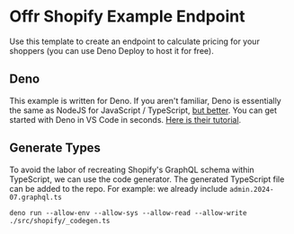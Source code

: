# Offr Shopify Example Endpoint

Use this template to create an endpoint to calculate pricing for your shoppers
(you can use Deno Deploy to host it for free).

## Deno

This example is written for Deno. If you aren't familiar, Deno is essentially
the same as NodeJS for JavaScript / TypeScript,
[but better](https://deno.com/learn/nodes-complexity-problem). You can get
started with Deno in VS Code in seconds.
[Here is their tutorial](https://github.com/denoland/vscode_deno).

## Generate Types

To avoid the labor of recreating Shopify's GraphQL schema within TypeScript, we
can use the code generator. The generated TypeScript file can be added to the
repo. For example: we already include `admin.2024-07.graphql.ts`

```shell
deno run --allow-env --allow-sys --allow-read --allow-write ./src/shopify/_codegen.ts
```
